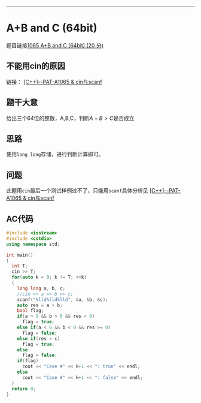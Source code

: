 ---
# A+B and C (64bit)
题目链接[1065 A+B and C (64bit) (20 分)](https://pintia.cn/problem-sets/994805342720868352/problems/994805406352654336)

## 不能用cin的原因

链接：
[[C++]--PAT-A1065 & cin与scanf](https://www.lip0041.top/2021/02/cpp-pat-a1065/ "[C++]--PAT-A1065 & cin与scanf")

## 题干大意

给出三个64位的整数，A,B,C，判断$A+B>C$是否成立

## 思路

使用`long long`存储，进行判断计算即可。

## 问题

此题用`cin`最后一个测试样例过不了，只能用`scanf`具体分析见
[[C++]--PAT-A1065 & cin与scanf](https://www.lip0041.top/2021/02/cpp-pat-a1065/ "[C++]--PAT-A1065 & cin与scanf")

## AC代码

```cpp linenums="1"
#include <iostream>
#include <cstdio>
using namespace std;

int main()
{
  int T;
  cin >> T;
  for(auto k = 0; k != T; ++k)
  {
    long long a, b, c;
    //cin >> a >> b >> c;
    scanf("%lld%lld%lld", &a, &b, &c);
    auto res = a + b;
    bool flag;
    if(a > 0 && b > 0 && res < 0)
      flag = true;
    else if(a < 0 && b < 0 && res >= 0)
      flag = false;
    else if(res > c)
      flag = true;
    else 
      flag = false;
    if(flag)
      cout << "Case #" << k+1 << ": true" << endl;
    else
      cout << "Case #" << k+1 << ": false" << endl;
  }
  return 0;
}
```
